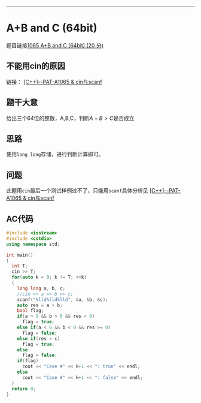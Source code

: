 ---
# A+B and C (64bit)
题目链接[1065 A+B and C (64bit) (20 分)](https://pintia.cn/problem-sets/994805342720868352/problems/994805406352654336)

## 不能用cin的原因

链接：
[[C++]--PAT-A1065 & cin与scanf](https://www.lip0041.top/2021/02/cpp-pat-a1065/ "[C++]--PAT-A1065 & cin与scanf")

## 题干大意

给出三个64位的整数，A,B,C，判断$A+B>C$是否成立

## 思路

使用`long long`存储，进行判断计算即可。

## 问题

此题用`cin`最后一个测试样例过不了，只能用`scanf`具体分析见
[[C++]--PAT-A1065 & cin与scanf](https://www.lip0041.top/2021/02/cpp-pat-a1065/ "[C++]--PAT-A1065 & cin与scanf")

## AC代码

```cpp linenums="1"
#include <iostream>
#include <cstdio>
using namespace std;

int main()
{
  int T;
  cin >> T;
  for(auto k = 0; k != T; ++k)
  {
    long long a, b, c;
    //cin >> a >> b >> c;
    scanf("%lld%lld%lld", &a, &b, &c);
    auto res = a + b;
    bool flag;
    if(a > 0 && b > 0 && res < 0)
      flag = true;
    else if(a < 0 && b < 0 && res >= 0)
      flag = false;
    else if(res > c)
      flag = true;
    else 
      flag = false;
    if(flag)
      cout << "Case #" << k+1 << ": true" << endl;
    else
      cout << "Case #" << k+1 << ": false" << endl;
  }
  return 0;
}
```
